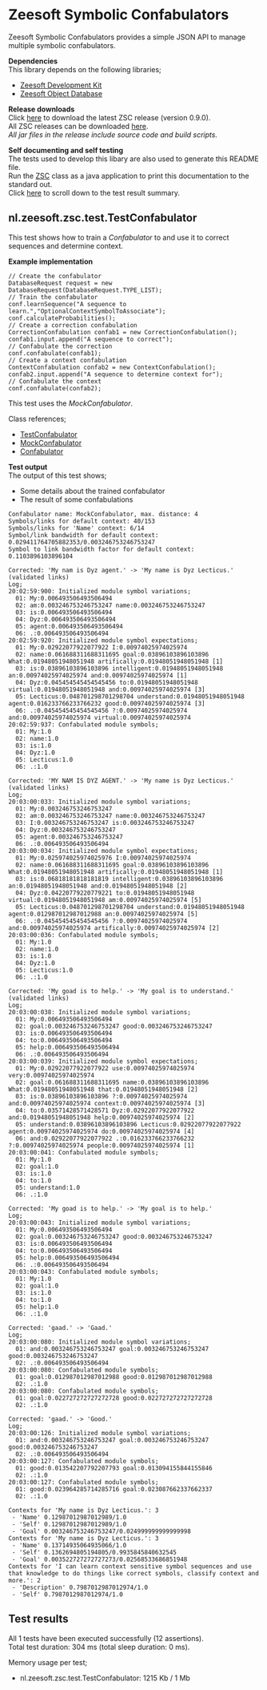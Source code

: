Zeesoft Symbolic Confabulators
==============================
Zeesoft Symbolic Confabulators provides a simple JSON API to manage multiple symbolic confabulators.

**Dependencies**  
This library depends on the following libraries;  
 * [Zeesoft Development Kit](https://github.com/DyzLecticus/Zeesoft/tree/master/V3.0/ZDK/)  
 * [Zeesoft Object Database](https://github.com/DyzLecticus/Zeesoft/tree/master/V4.0/ZODB/)  

**Release downloads**  
Click [here](https://github.com/DyzLecticus/Zeesoft/raw/master/V4.0/ZSC/releases/zsc-0.9.0.zip) to download the latest ZSC release (version 0.9.0).  
All ZSC releases can be downloaded [here](https://github.com/DyzLecticus/Zeesoft/raw/master/V4.0/ZSC/releases/).  
*All jar files in the release include source code and build scripts.*  

**Self documenting and self testing**  
The tests used to develop this libary are also used to generate this README file.  
Run the [ZSC](https://github.com/DyzLecticus/Zeesoft/blob/master/V4.0/ZSC/src/nl/zeesoft/zsc/test/ZSC.java) class as a java application to print this documentation to the standard out.  
Click [here](#test-results) to scroll down to the test result summary.  

nl.zeesoft.zsc.test.TestConfabulator
------------------------------------
This test shows how to train a *Confabulator* to and use it to correct sequences and determine context.

**Example implementation**  
~~~~
// Create the confabulator
DatabaseRequest request = new DatabaseRequest(DatabaseRequest.TYPE_LIST);
// Train the confabulator
conf.learnSequence("A sequence to learn.","OptionalContextSymbolToAssociate");
conf.calculateProbabilities();
// Create a correction confabulation
CorrectionConfabulation confab1 = new CorrectionConfabulation();
confab1.input.append("A sequence to correct");
// Confabulate the correction
conf.confabulate(confab1);
// Create a context confabulation
ContextConfabulation confab2 = new ContextConfabulation();
confab2.input.append("A sequence to determine context for");
// Confabulate the context
conf.confabulate(confab2);
~~~~

This test uses the *MockConfabulator*.  

Class references;  
 * [TestConfabulator](https://github.com/DyzLecticus/Zeesoft/blob/master/V4.0/ZSC/src/nl/zeesoft/zsc/test/TestConfabulator.java)
 * [MockConfabulator](https://github.com/DyzLecticus/Zeesoft/blob/master/V4.0/ZSC/src/nl/zeesoft/zsc/test/MockConfabulator.java)
 * [Confabulator](https://github.com/DyzLecticus/Zeesoft/blob/master/V4.0/ZSC/src/nl/zeesoft/zsc/confab/Confabulator.java)

**Test output**  
The output of this test shows;  
 * Some details about the trained confabulator  
 * The result of some confabulations  
~~~~
Confabulator name: MockConfabulator, max. distance: 4
Symbols/links for default context: 40/153
Symbols/links for 'Name' context: 6/14
Symbol/link bandwidth for default context: 0.029411764705882353/0.003246753246753247
Symbol to link bandwidth factor for default context: 0.1103896103896104

Corrected: 'My nam is Dyz agent.' -> 'My name is Dyz Lecticus.' (validated links)
Log;
20:02:59:900: Initialized module symbol variations;
  01: My:0.006493506493506494
  02: am:0.003246753246753247 name:0.003246753246753247
  03: is:0.006493506493506494
  04: Dyz:0.006493506493506494
  05: agent:0.006493506493506494
  06: .:0.006493506493506494
20:02:59:920: Initialized module symbol expectations;
  01: My:0.02922077922077922 I:0.00974025974025974
  02: name:0.061688311688311695 goal:0.03896103896103896 What:0.01948051948051948 artifically:0.01948051948051948 [1]
  03: is:0.03896103896103896 intelligent:0.01948051948051948 an:0.00974025974025974 and:0.00974025974025974 [1]
  04: Dyz:0.045454545454545456 to:0.01948051948051948 virtual:0.01948051948051948 and:0.00974025974025974 [3]
  05: Lecticus:0.048701298701298704 understand:0.01948051948051948 agent:0.016233766233766232 good:0.00974025974025974 [3]
  06: .:0.045454545454545456 ?:0.00974025974025974 and:0.00974025974025974 virtual:0.00974025974025974
20:02:59:937: Confabulated module symbols;
  01: My:1.0
  02: name:1.0
  03: is:1.0
  04: Dyz:1.0
  05: Lecticus:1.0
  06: .:1.0

Corrected: 'MY NAM IS DYZ AGENT.' -> 'My name is Dyz Lecticus.' (validated links)
Log;
20:03:00:033: Initialized module symbol variations;
  01: My:0.003246753246753247
  02: am:0.003246753246753247 name:0.003246753246753247
  03: I:0.003246753246753247 is:0.003246753246753247
  04: Dyz:0.003246753246753247
  05: agent:0.003246753246753247
  06: .:0.006493506493506494
20:03:00:034: Initialized module symbol expectations;
  01: My:0.025974025974025976 I:0.00974025974025974
  02: name:0.061688311688311695 goal:0.03896103896103896 What:0.01948051948051948 artifically:0.01948051948051948 [1]
  03: is:0.06818181818181819 intelligent:0.03896103896103896 an:0.01948051948051948 and:0.01948051948051948 [2]
  04: Dyz:0.04220779220779221 to:0.01948051948051948 virtual:0.01948051948051948 am:0.00974025974025974 [5]
  05: Lecticus:0.048701298701298704 understand:0.01948051948051948 agent:0.012987012987012988 an:0.00974025974025974 [5]
  06: .:0.045454545454545456 ?:0.00974025974025974 and:0.00974025974025974 artifically:0.00974025974025974 [2]
20:03:00:036: Confabulated module symbols;
  01: My:1.0
  02: name:1.0
  03: is:1.0
  04: Dyz:1.0
  05: Lecticus:1.0
  06: .:1.0

Corrected: 'My goad is to help.' -> 'My goal is to understand.' (validated links)
Log;
20:03:00:038: Initialized module symbol variations;
  01: My:0.006493506493506494
  02: goal:0.003246753246753247 good:0.003246753246753247
  03: is:0.006493506493506494
  04: to:0.006493506493506494
  05: help:0.006493506493506494
  06: .:0.006493506493506494
20:03:00:039: Initialized module symbol expectations;
  01: My:0.02922077922077922 use:0.00974025974025974 very:0.00974025974025974
  02: goal:0.061688311688311695 name:0.03896103896103896 What:0.01948051948051948 that:0.01948051948051948 [2]
  03: is:0.03896103896103896 ?:0.00974025974025974 and:0.00974025974025974 context:0.00974025974025974 [3]
  04: to:0.03571428571428571 Dyz:0.02922077922077922 and:0.01948051948051948 help:0.00974025974025974 [2]
  05: understand:0.03896103896103896 Lecticus:0.02922077922077922 agent:0.00974025974025974 do:0.00974025974025974 [4]
  06: and:0.02922077922077922 .:0.016233766233766232 ?:0.00974025974025974 people:0.00974025974025974 [1]
20:03:00:041: Confabulated module symbols;
  01: My:1.0
  02: goal:1.0
  03: is:1.0
  04: to:1.0
  05: understand:1.0
  06: .:1.0

Corrected: 'My goad is to help.' -> 'My goal is to help.'
Log;
20:03:00:043: Initialized module symbol variations;
  01: My:0.006493506493506494
  02: goal:0.003246753246753247 good:0.003246753246753247
  03: is:0.006493506493506494
  04: to:0.006493506493506494
  05: help:0.006493506493506494
  06: .:0.006493506493506494
20:03:00:043: Confabulated module symbols;
  01: My:1.0
  02: goal:1.0
  03: is:1.0
  04: to:1.0
  05: help:1.0
  06: .:1.0

Corrected: 'gaad.' -> 'Gaad.'
Log;
20:03:00:080: Initialized module symbol variations;
  01: and:0.003246753246753247 goal:0.003246753246753247 good:0.003246753246753247
  02: .:0.006493506493506494
20:03:00:080: Confabulated module symbols;
  01: goal:0.012987012987012988 good:0.012987012987012988
  02: .:1.0
20:03:00:080: Confabulated module symbols;
  01: goal:0.022727272727272728 good:0.022727272727272728
  02: .:1.0

Corrected: 'gaad.' -> 'Good.'
Log;
20:03:00:126: Initialized module symbol variations;
  01: and:0.003246753246753247 goal:0.003246753246753247 good:0.003246753246753247
  02: .:0.006493506493506494
20:03:00:127: Confabulated module symbols;
  01: good:0.013542207792207793 goal:0.013094155844155846
  02: .:1.0
20:03:00:127: Confabulated module symbols;
  01: good:0.023964285714285716 goal:0.023087662337662337
  02: .:1.0

Contexts for 'My name is Dyz Lecticus.': 3
 - 'Name' 0.12987012987012989/1.0
 - 'Self' 0.12987012987012989/1.0
 - 'Goal' 0.003246753246753247/0.024999999999999998
Contexts for 'My name is Dyz Lecticus.': 3
 - 'Name' 0.13714935064935066/1.0
 - 'Self' 0.1362694805194805/0.9935845840632545
 - 'Goal' 0.003522727272727273/0.02568533686851948
Contexts for 'I can learn context sensitive symbol sequences and use that knowledge to do things like correct symbols, classify context and more.': 2
 - 'Description' 0.7987012987012974/1.0
 - 'Self' 0.7987012987012974/1.0
~~~~

Test results
------------
All 1 tests have been executed successfully (12 assertions).  
Total test duration: 304 ms (total sleep duration: 0 ms).  

Memory usage per test;  
 * nl.zeesoft.zsc.test.TestConfabulator: 1215 Kb / 1 Mb
